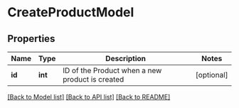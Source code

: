 # CreateProductModel

## Properties
Name | Type | Description | Notes
------------ | ------------- | ------------- | -------------
**id** | **int** | ID of the Product when a new product is created | [optional] 

[[Back to Model list]](../../README.md#documentation-for-models) [[Back to API list]](../../README.md#documentation-for-api-endpoints) [[Back to README]](../../README.md)


